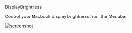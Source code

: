 DisplayBrightness

Control your Macbook display brightness from the Menubar

![screenshot](/path/to/screenshot.jpg)